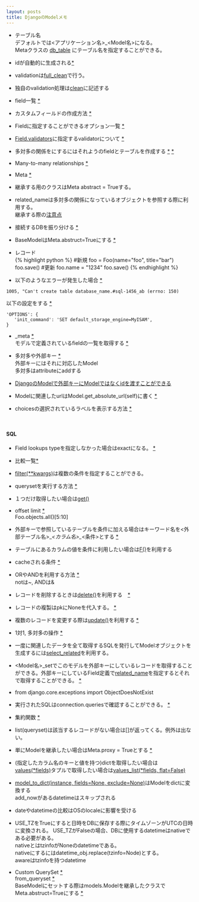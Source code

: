 ```yaml
---
layout: posts
title: DjangoのModelメモ 
---
```

* テーブル名     
デフォルトでは\<アプリケーション名\>_\<Model名\>になる。   
Metaクラスの [db_table](https://docs.djangoproject.com/en/stable/ref/models/options/#db-table) にテーブル名を指定することができる。
   
* idが自動的に生成される[\*](https://docs.djangoproject.com/en/stable/topics/db/models/#automatic-primary-key-fields)

* validationは[full_clean](https://docs.djangoproject.com/en/stable/ref/models/instances/#django.db.models.Model.full_clean)で行う。

* 独自のvalidation処理は[clean](https://docs.djangoproject.com/en/stable/ref/models/instances/#django.db.models.Model.clean)に記述する

* field一覧 [\*](https://docs.djangoproject.com/en/stable/ref/models/fields/#model-field-types)

* カスタムフィールドの作成方法 [\*](https://docs.djangoproject.com/en/stable/howto/custom-model-fields/)
 
* Fieldに指定することができるオプション一覧 [\*](https://docs.djangoproject.com/en/dev/ref/models/fields/#field-options)

* [Field.validators](https://docs.djangoproject.com/en/dev/ref/models/fields/#validators)に指定するvalidatorについて [*](https://docs.djangoproject.com/en/dev/ref/validators/)

* 多対多の関係をにするにはそれようのfieldとテーブルを作成する [\*](https://docs.djangoproject.com/en/stable/topics/db/models/#extra-fields-on-many-to-many-relationships)  [\*](https://docs.djangoproject.com/en/stable/topics/db/queries/#saving-foreignkey-and-manytomanyfield-fields)

* Many-to-many relationships [\*](https://docs.djangoproject.com/en/1.9/topics/db/examples/many_to_many/)    

* Meta [\*](https://docs.djangoproject.com/en/stable/ref/models/options/)

* 継承する用のクラスはMeta abstract = Trueする。

* related_nameは多対多の関係になっているオブジェクトを参照する際に利用する。    
継承する際の[注意点](https://docs.djangoproject.com/en/stable/topics/db/models/#be-careful-with-related-name)

* 接続するDBを振り分ける [\*](https://docs.djangoproject.com/en/stable/topics/db/multi-db/#using-routers)   

* BaseModelはMeta.abstruct=Trueにする [\*](https://docs.djangoproject.com/en/stable/topics/db/models/#abstract-base-classes)  

* レコード   
{% highlight python %}
#新規
foo = Foo(name="foo", title="bar")
foo.save()
#更新
foo.name = "1234"
foo.save()
{% endhighlight %}

* 以下のようなエラーが発生した場合 [\*](https://docs.djangoproject.com/en/stable/ref/databases/)  
```
1005, "Can't create table database_name.#sql-1456_ab (errno: 150)
```
以下の設定をする [\*](https://docs.djangoproject.com/en/stable/ref/databases/#creating-your-tables)  
```
'OPTIONS': {
   'init_command': 'SET default_storage_engine=MyISAM',
}
```
* _meta [\*](https://docs.djangoproject.com/es/stable/ref/models/meta/)  
  モデルで定義されているfieldの一覧を取得する [\*](https://docs.djangoproject.com/es/stable/ref/models/meta/#django.db.models.options.Options.get_fields)  

* 多対多や外部キー [\*](https://docs.djangoproject.com/en/stable/topics/db/queries/#saving-foreignkey-and-manytomanyfield-fields)      
外部キーにはそれに対応したModel   
多対多はattributeにaddする

* [DjangoのModelで外部キーにModelではなくidを渡すことができる](/2014/12/04/django-foreignkey-id-save.html)

* Modelに関連したurlはModel.get_absolute_url(self)に書く [\*](https://docs.djangoproject.com/en/dev/ref/models/instances/#django.db.models.Model.get_absolute_url)

* choicesの選択されているラベルを表示する方法 [\*](https://docs.djangoproject.com/en/dev/ref/models/instances/#django.db.models.Model.get_FOO_display)  

<br/>
   
#### SQL
* Field lookups typeを指定しなかった場合はexactになる。 [\*](https://docs.djangoproject.com/en/dev/ref/models/querysets/#field-lookups)

* 比較一覧[\*](https://docs.djangoproject.com/en/stable/ref/models/querysets/#field-lookups)    
* [filter(**kwargs)](https://docs.djangoproject.com/en/stable/ref/models/querysets/#django.db.models.query.QuerySet.filter)は複数の条件を指定することができる。   
* querysetを実行する方法 [\*](https://docs.djangoproject.com/en/stable/ref/models/querysets/#when-querysets-are-evaluated)    

* １つだけ取得したい場合は[get()](https://docs.djangoproject.com/en/stable/ref/models/querysets/#django.db.models.query.QuerySet.get)

* offset limit [\*](https://docs.djangoproject.com/en/stable/ref/models/querysets/#django.db.models.query.QuerySet.get)   
 Foo.objects.all()[5:10]

* 外部キーで参照しているテーブルを条件に加える場合はキーワード名を\<外部テーブル名\>\__\<カラム名\>\__\<条件\>とする [\*](https://docs.djangoproject.com/en/stable/topics/db/queries/#lookups-that-span-relationships)

* テーブルにあるカラムの値を条件に利用したい場合は[F()](https://docs.djangoproject.com/en/stable/topics/db/queries/#filters-can-reference-fields-on-the-model)を利用する

* cacheされる条件 [\*](https://docs.djangoproject.com/en/stable/topics/db/queries/#caching-and-querysets)

* ORやANDを利用する方法 [\*](https://docs.djangoproject.com/en/stable/topics/db/queries/#complex-lookups-with-q-objects)    
notは~, ANDは&

* レコードを削除するときは[delete()](https://docs.djangoproject.com/en/stable/ref/models/instances/#django.db.models.Model.delete)を利用する　[\*](https://docs.djangoproject.com/en/1.7/topics/db/queries/#deleting-objects)

* レコードの複製はpkにNoneを代入する。 [\*](https://docs.djangoproject.com/en/stable/topics/db/queries/#copying-model-instances)  

* 複数のレコードを変更する際は[update()](https://docs.djangoproject.com/en/stable/ref/models/querysets/#django.db.models.query.QuerySet.update)を利用する [\*](https://docs.djangoproject.com/en/stable/topics/db/queries/#updating-multiple-objects-at-once)

* 1対1, 多対多の操作 [\*](https://docs.djangoproject.com/en/stable/topics/db/queries/#related-objects)

* 一度に関連したデータを全て取得するSQLを発行してModelオブジェクトを生成するには[select_related](https://docs.djangoproject.com/en/stable/ref/models/querysets/#select-related)を利用する。

* \<Model名\>_setでこのモデルを外部キーにしているレコードを取得することができる。外部キーにしているField定義で[related_name](https://docs.djangoproject.com/en/1.7/ref/models/fields/#django.db.models.ForeignKey.related_name)を指定するとそれで取得することができる。 [\*](https://docs.djangoproject.com/en/stable/topics/db/queries/#following-relationships-backward)

* from django.core.exceptions import ObjectDoesNotExist

* 実行されたSQLはconnection.queriesで確認することができる。  [\*](https://docs.djangoproject.com/en/dev/faq/models/#how-can-i-see-the-raw-sql-queries-django-is-running)

* 集約関数 [\*](https://docs.djangoproject.com/en/dev/topics/db/aggregation/)   

* list(queryset)は該当するレコードがない場合は[]が返ってくる。例外は出ない。 

* 単にModelを継承したい場合はMeta.proxy = Trueとする [\*](https://docs.djangoproject.com/en/stable/topics/db/models/#proxy-models)   

* (指定したカラム名のキーと値を持つ)dictを取得したい場合は[values\(\*fields\)](https://docs.djangoproject.com/en/stable/ref/models/querysets/#values)タプルで取得したい場合は[values_list\(\*fields, flat=False\)](https://docs.djangoproject.com/en/stable/ref/models/querysets/#django.db.models.query.QuerySet.values_list)

* [model_to_dict(instance, fields=None, exclude=None)](https://docs.djangoproject.com/en/stable/_modules/django/forms/models/)はModelをdictに変換する    
add_nowがあるdatetimeはスキップされる   

* dateやdatetimeの比較はOSのlocaleに影響を受ける    

* USE_TZをTrueにすると日時をDBに保存する際にタイムゾーンがUTCの日時に変換される。
USE_TZがFalseの場合、DBに使用するdatetimeはnativeである必要がある。    
nativeとはtzinfoがNoneのdatetimeである。    
nativeにするにはdatetime_obj.replace(tzinfo=Node)とする。     
awareはtzinfoを持つdatetime


* Custom QuerySet [\*](https://docs.djangoproject.com/en/stable/topics/db/managers/#custom-managers)     
from_queryset [\*](https://docs.djangoproject.com/en/stable/topics/db/managers/#from-queryset)  
BaseModelにセットする際はmodels.Modelを継承したクラスでMeta.abstruct=Trueにする
[\*](https://docs.djangoproject.com/en/1.9/topics/db/managers/#custom-managers-and-model-inheritance)   
  


